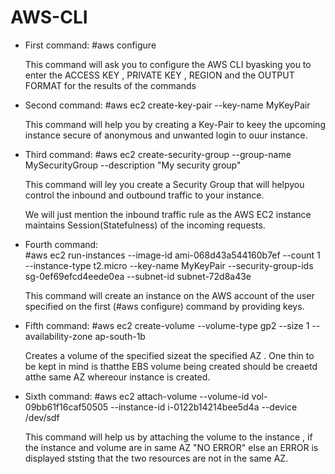 # AWS-CLI

- First command: 
    #aws configure
    
    This command will ask you to configure the AWS CLI byasking you to enter the ACCESS KEY , PRIVATE KEY , REGION and the OUTPUT FORMAT for the results of the commands
    
- Second command: 
    #aws ec2 create-key-pair --key-name MyKeyPair
    
    This command will help you by creating a Key-Pair to keey the upcoming instance secure of anonymous and unwanted login to ouur instance.
    
    
 - Third command: 
    #aws ec2 create-security-group --group-name MySecurityGroup --description "My security group" 
    
    This command will ley you create a Security Group that will helpyou control the inbound and outbound traffic to your instance.
    
     We will just mention the inbound traffic rule as the AWS EC2 instance maintains Session(Statefulness) of the incoming requests.
   
  - Fourth command:  
     #aws ec2 run-instances --image-id ami-068d43a544160b7ef --count 1 --instance-type t2.micro --key-name MyKeyPair --security-group-ids sg-0ef69efcd4eede0ea --subnet-id subnet-72d8a43e
     
     This command will create an instance on the AWS account of the user specified on the first (#aws configure) command by providing keys.
     
  - Fifth command: 
     #aws ec2 create-volume --volume-type gp2 --size 1 --availability-zone ap-south-1b
     
     Creates a volume of the specified sizeat the specified AZ . One thin to be kept in mind is thatthe EBS volume being created should be creaetd atthe same AZ whereour instance      is created.
     
   - Sixth command: 
        #aws ec2 attach-volume --volume-id vol-09bb61f16caf50505 --instance-id i-0122b14214bee5d4a --device /dev/sdf 
        
     This command will help us by attaching the volume to the instance , if the instance and volume are in same AZ "NO ERROR" else an ERROR is displayed ststing that the two            resources are not in the same AZ.   
